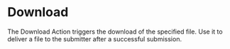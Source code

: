# Download

The Download Action triggers the download of the specified file. Use it to deliver a file to the submitter after a successful submission.

